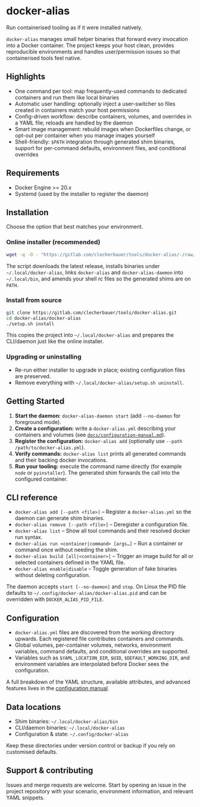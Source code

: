 # docker-alias
Run containerised tooling as if it were installed natively.

`docker-alias` manages small helper binaries that forward every invocation into a Docker container. The project keeps your host clean, provides reproducible environments and handles user/permission issues so that containerised tools feel native.

## Highlights
- One command per tool: map frequently-used commands to dedicated containers and run them like local binaries
- Automatic user handling: optionally inject a user-switcher so files created in containers match your host permissions
- Config-driven workflow: describe containers, volumes, and overrides in a YAML file; reloads are handled by the daemon
- Smart image management: rebuild images when Dockerfiles change, or opt-out per container when you manage images yourself
- Shell-friendly: `$PATH` integration through generated shim binaries, support for per-command defaults, environment files, and conditional overrides

## Requirements
- Docker Engine >= 20.x
- Systemd (used by the installer to register the daemon)

## Installation
Choose the option that best matches your environment.

### Online installer (recommended)
```bash
wget -q -O - "https://gitlab.com/clecherbauer/tools/docker-alias/-/raw/v2.4.8/linux/online-installer.sh" | bash
```
The script downloads the latest release, installs binaries under `~/.local/docker-alias`, links `docker-alias` and `docker-alias-daemon` into `~/.local/bin`, and amends your shell rc files so the generated shims are on `PATH`.

### Install from source
```bash
git clone https://gitlab.com/clecherbauer/tools/docker-alias.git
cd docker-alias/docker-alias
./setup.sh install
```
This copies the project into `~/.local/docker-alias` and prepares the CLI/daemon just like the online installer.

### Upgrading or uninstalling
- Re-run either installer to upgrade in place; existing configuration files are preserved.
- Remove everything with `~/.local/docker-alias/setup.sh uninstall`.

## Getting Started
1. **Start the daemon:** `docker-alias-daemon start` (add `--no-daemon` for foreground mode).
2. **Create a configuration:** write a `docker-alias.yml` describing your containers and volumes (see [`docs/configuration-manual.md`](docs/configuration-manual.md)).
3. **Register the configuration:** `docker-alias add` (optionally use `--path /path/to/docker-alias.yml`).
4. **Verify commands:** `docker-alias list` prints all generated commands and their backing docker invocations.
5. **Run your tooling:** execute the command name directly (for example `node` or `pyinstaller`). The generated shim forwards the call into the configured container.

## CLI reference
- `docker-alias add [--path <file>]` – Register a `docker-alias.yml` so the daemon can generate shim binaries.
- `docker-alias remove [--path <file>]` – Deregister a configuration file.
- `docker-alias list` – Show all tool commands and their resolved docker run syntax.
- `docker-alias run <container|command> [args…]` – Run a container or command once without needing the shim.
- `docker-alias build [all|<container>]` – Trigger an image build for all or selected containers defined in the YAML file.
- `docker-alias enable|disable` – Toggle generation of fake binaries without deleting configuration.

The daemon accepts `start [--no-daemon]` and `stop`. On Linux the PID file defaults to `~/.config/docker-alias/docker-alias.pid` and can be overridden with `DOCKER_ALIAS_PID_FILE`.

## Configuration
- `docker-alias.yml` files are discovered from the working directory upwards. Each registered file contributes containers and commands.
- Global volumes, per-container volumes, networks, environment variables, command defaults, and conditional overrides are supported.
- Variables such as `$YAML_LOCATION_DIR`, `$UID`, `$DEFAULT_WORKING_DIR`, and environment variables are interpolated before Docker sees the configuration.

A full breakdown of the YAML structure, available attributes, and advanced features lives in the [configuration manual](docs/configuration-manual.md).

## Data locations
- Shim binaries: `~/.local/docker-alias/bin`
- CLI/daemon binaries: `~/.local/docker-alias`
- Configuration & state: `~/.config/docker-alias`

Keep these directories under version control or backup if you rely on customised defaults.

## Support & contributing
Issues and merge requests are welcome. Start by opening an issue in the project repository with your scenario, environment information, and relevant YAML snippets.
